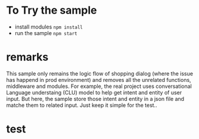 # To Try the sample 
- install modules 
    `npm install`
- run the sample 
    `npm start`

# remarks 
<p>This sample only remains the logic flow of shopping dialog (where the issue has happend in prod environment) and removes all 
the unrelated functions, middleware and modules. For example, the real project uses conversational Language understaing (CLU) 
model to help get intent and entity of user input. But here, the sample store those intent and entity in a json file and matche 
them to related input. Just keep it simple for the test..
</p>

# test
